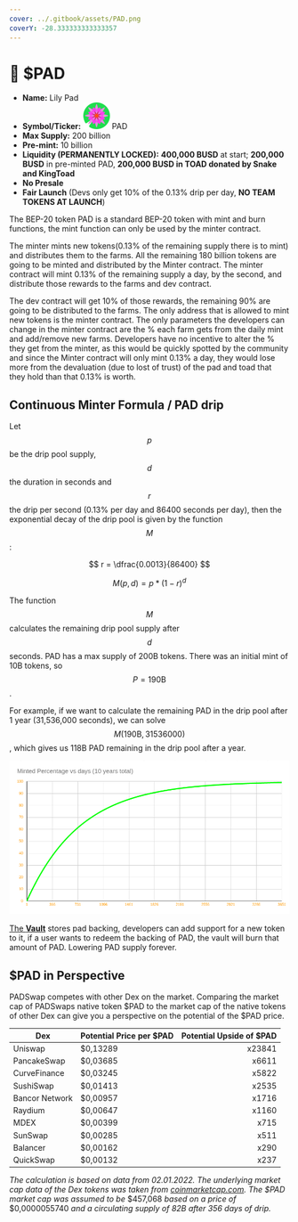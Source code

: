 ```yaml
---
cover: ../.gitbook/assets/PAD.png
coverY: -28.333333333333357
---
```


# 🌺 $PAD

* **Name:** Lily Pad
* **Symbol/Ticker:** ![](../.gitbook/assets/PAD.symbol.svg) PAD
* **Max Supply:** 200 billion
* **Pre-mint:** 10 billion
* **Liquidity (PERMANENTLY LOCKED):** **400,000 BUSD** at start; **200,000 BUSD** in pre-minted PAD, **200,000 BUSD in TOAD donated by Snake and KingToad**
* **No Presale**
* **Fair Launch** (Devs only get 10% of the 0.13% drip per day, **NO TEAM TOKENS AT LAUNCH**)

The BEP-20 token PAD is a standard BEP-20 token with mint and burn functions, the mint function can only be used by the minter contract.

The minter mints new tokens(0.13% of the remaining supply there is to mint) and distributes them to the farms. All the remaining 180 billion tokens are going to be minted and distributed by the Minter contract. The minter contract will mint 0.13% of the remaining supply a day, by the second, and distribute those rewards to the farms and dev contract.

The dev contract will get 10% of those rewards, the remaining 90% are going to be distributed to the farms. The only address that is allowed to mint new tokens is the minter contract. The only parameters the developers can change in the minter contract are the % each farm gets from the daily mint and add/remove new farms. Developers have no incentive to alter the % they get from the minter, as this would be quickly spotted by the community and since the Minter contract will only mint 0.13% a day, they would lose more from the devaluation (due to lost of trust) of the pad and toad that they hold than that 0.13% is worth.

## Continuous Minter Formula / PAD drip

Let $$p$$ be the drip pool supply, $$d$$ the duration in seconds and $$r$$ the drip per second (0.13% per day and 86400 seconds per day), then the exponential decay of the drip pool is given by the function $$M$$:

$$
r = \dfrac{0.0013}{86400}
$$

$$
M(p, d) = p * (1 - r) ^ d
$$

The function $$M$$ calculates the remaining drip pool supply after $$d$$ seconds. PAD has a max supply of 200B tokens. There was an initial mint of 10B tokens, so $$P = 190\text{B}$$.

For example, if we want to calculate the remaining PAD in the drip pool after 1 year (31,536,000 seconds), we can solve $$M(190\text{B}, 31536000)$$, which gives us 118B PAD remaining in the drip pool after a year.

![Plot of minted PAD over time (ignores the 10B initial mint)](<../.gitbook/assets/image (2) (1).png>)

[The **Vault**](the-vault.md) stores pad backing, developers can add support for a new token to it, if a user wants to redeem the backing of PAD, the vault will burn that amount of PAD. Lowering PAD supply forever.

## $PAD in Perspective

PADSwap competes with other Dex on the market. Comparing the market cap of PADSwaps native token $PAD to the market cap of the native tokens of other Dex can give you a perspective on the potential of the $PAD price.

| Dex            | Potential Price per $PAD | Potential Upside of $PAD |
| -------------- | ------------------------ | -----------------------: |
| Uniswap        | $0,13289                 |                   x23841 |
| PancakeSwap    | $0,03685                 |                    x6611 |
| CurveFinance   | $0,03245                 |                    x5822 |
| SushiSwap      | $0,01413                 |                    x2535 |
| Bancor Network | $0,00957                 |                    x1716 |
| Raydium        | $0,00647                 |                    x1160 |
| MDEX           | $0,00399                 |                     x715 |
| SunSwap        | $0,00285                 |                     x511 |
| Balancer       | $0,00162                 |                     x290 |
| QuickSwap      | $0,00132                 |                     x237 |

_The calculation is based on data from 02.01.2022. The underlying market cap data of the Dex tokens was taken from_ [_coinmarketcap.com_](https://coinmarketcap.com)_. The $PAD market cap was assumed to be_ $457,068 _based on a price of_ $0,0000055740 _and a circulating supply of 82B after 356 days of drip._
